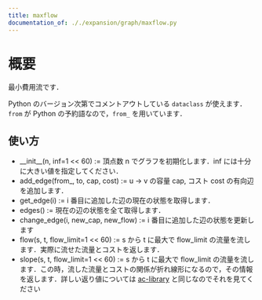 ```yaml
---
title: maxflow
documentation_of: ././expansion/graph/maxflow.py
---
```


# 概要
最小費用流です．

Python のバージョン次第でコメントアウトしている `dataclass` が使えます．
`from` が Python の予約語なので，`from_` を用いています．

## 使い方
- \_\_init\_\_(n, inf=1 << 60) := 頂点数 n でグラフを初期化します．inf には十分に大きい値を指定してください．
- add_edge(from_, to, cap, cost) := u -> v の容量 cap, コスト cost の有向辺を追加します．
- get_edge(i) := i 番目に追加した辺の現在の状態を取得します．
- edges() := 現在の辺の状態を全て取得します．
- change_edge(i, new_cap, new_flow) := i 番目に追加した辺の状態を更新します
- flow(s, t, flow_limit=1 << 60) := s から t に最大で flow_limit の流量を流します．実際に流せた流量とコストを返します．
- slope(s, t, flow_limit=1 << 60) := s から t に最大で flow_limit の流量を流します．この時，流した流量とコストの関係が折れ線形になるので，その情報を返します．詳しい返り値については [ac-library](https://atcoder.github.io/ac-library/master/document_ja/mincostflow.html) と同じなのでそれを見てください
